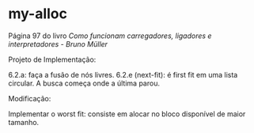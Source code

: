 # my-alloc

Página 97 do livro *Como funcionam carregadores, ligadores e interpretadores - Bruno Müller*

Projeto de Implementação:

6.2.a: faça a fusão de nós livres.
6.2.e (next-fit): é first fit em uma lista circular. A busca começa onde a última parou.

Modificação:

Implementar o worst fit: consiste em alocar no bloco disponível de maior tamanho.
